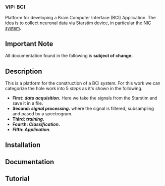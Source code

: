 ### VIP: BCI
Platform for developing a Brain Computer Interface (BCI) Application. The idea is to collect neuronal data via Starstim device, in particular the [NIC system](http://www.neuroelectrics.com/products/software/nic/).

## Important Note
All documentation found in the following is **subject of change.**

## Description
This is a platform for the construction of a BCI system. For this work we can categorize the hole work into 5 *steps* as it's shown in the following.

* **First: *data acquisition*.** Here we take the signals from the Starstim and save it in a file.
* **Second: *signal processing*.** where the signal is filtered, subsampling and pased by a spectrogram.
* **Third: *training*.**
* **Fourth: *Classification*.**
* **Fifth: *Application*.**

## Installation

## Documentation

## Tutorial

